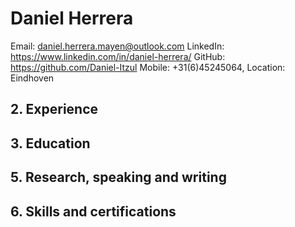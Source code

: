 # Daniel Herrera 
Email: daniel.herrera.mayen@outlook.com
LinkedIn: https://www.linkedin.com/in/daniel-herrera/
GitHub: https://github.com/Daniel-Itzul
Mobile: +31(6)45245064, Location: Eindhoven
## 2. Experience
## 3. Education
## 5. Research, speaking and writing
## 6. Skills and certifications